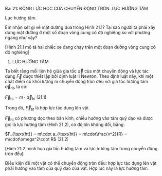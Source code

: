 Bài 21: ĐỘNG LỰC HỌC CỦA CHUYỂN ĐỘNG TRÒN. LỰC HƯỚNG TÂM

Lực hướng tâm.

Em nhận xét gì về mặt đường đua trong Hình 21.1? Tại sao người ta phải xây dựng mặt đường ở một số đoạn vòng cung có độ nghiêng so với phương ngang như vậy?

[Hình 21.1 mô tả hai chiếc xe đang chạy trên một đoạn đường vòng cung có độ nghiêng]

1. LỰC HƯỚNG TÂM

Ta biết rằng mối liên hệ giữa gia tốc $\vec{a}$ của một chuyển động và lực tác dụng $\vec{F}$ được thiết lập bởi định luật II Newton. Theo định luật này, khi một chất điểm có khối lượng m chuyển động tròn đều với gia tốc hướng tâm $\vec{a}_{\text{ht}}$, ta có:

$\vec{F}_{\text{ht}} = m\cdot\vec{a}_{\text{ht}}$ (21.1)

Trong đó, $\vec{F}_{\text{ht}}$ là hợp lực tác dụng lên vật.

$\vec{F}_{\text{ht}}$ có phương dọc theo bán kính, chiều hướng vào tâm quỹ đạo và được gọi là lực hướng tâm (Hình 21.2), có độ lớn không đổi, bằng:

$F_{\text{ht}} = m\cdot a_{\text{ht}} = m\cdot\frac{v^2}{R} = m\cdot\omega^2\cdot R$ (21.2)

[Hình 21.2 minh họa gia tốc hướng tâm và lực hướng tâm trong chuyển động tròn đều]

Điều kiện để một vật có thể chuyển động tròn đều: hợp lực tác dụng lên vật phải hướng vào tâm của quỹ đạo của vật. Hợp lực này là lực hướng tâm.